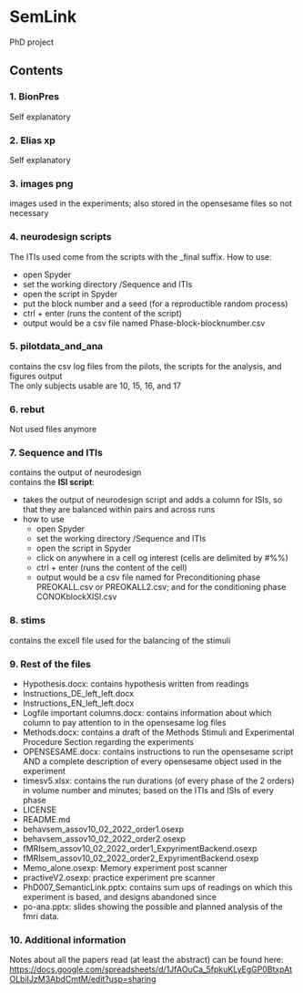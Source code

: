 # SemLink
PhD project
## Contents
### 1. BionPres
Self explanatory
### 2. Elias xp
Self explanatory
### 3. images png
images used in the experiments; also stored in the opensesame files so not necessary
### 4. neurodesign scripts
The ITIs used come from the scripts with the _final suffix.
How to use:
- open Spyder
- set the working directory /Sequence and ITIs
- open the script in Spyder
- put the block number and a seed (for a reproductible random process)
- ctrl + enter (runs the content of the script)
- output would be a csv file named Phase-block-blocknumber.csv
### 5. pilotdata_and_ana
contains the csv log files from the pilots, the scripts for the analysis, and figures output\
The only subjects usable are 10, 15, 16, and 17
### 6. rebut
Not used files anymore
### 7. Sequence and ITIs
contains the output of neurodesign\
contains the **ISI script**:
- takes the output of neurodesign script and adds a column for ISIs, so that they are balanced within pairs and across runs
- how to use
  - open Spyder
  - set the working directory /Sequence and ITIs
  - open the script in Spyder
  - click on anywhere in a cell og interest (cells are delimited by #%%)
  - ctrl + enter (runs the content of the cell)
  - output would be a csv file named for Preconditioning phase PREOKALL.csv or PREOKALL2.csv; and for the conditioning phase CONOKblockXISI.csv
### 8. stims
contains the excell file used for the balancing of the stimuli
### 9. Rest of the files
- Hypothesis.docx: contains hypothesis written from readings
- Instructions_DE_left_left.docx
- Instructions_EN_left_left.docx
- Logfile important columns.docx: contains information about which column to pay attention to in the opensesame log files
- Methods.docx: contains a draft of the Methods Stimuli and Experimental Procedure Section regarding the experiments
- OPENSESAME.docx: contains instructions to run the opensesame script AND a complete description of every opensesame object used in the experiment
- timesv5.xlsx: contains the run durations (of every phase of the 2 orders) in volume number and minutes; based on the ITIs and ISIs of every phase
- LICENSE
- README.md
- behavsem_assov10_02_2022_order1.osexp
- behavsem_assov10_02_2022_order2.osexp
- fMRIsem_assov10_02_2022_order1_ExpyrimentBackend.osexp
- fMRIsem_assov10_02_2022_order2_ExpyrimentBackend.osexp
- Memo_alone.osexp: Memory experiment post scanner
- practiveV2.osexp: practice experiment pre scanner
- PhD007_SemanticLink.pptx: contains sum ups of readings on which this experiment is based, and designs abandoned since
- po-ana.pptx: slides showing the possible and planned analysis of the fmri data.
### 10. Additional information
Notes about all the papers read (at least the abstract) can be found here: https://docs.google.com/spreadsheets/d/1JfAOuCa_5fpkuKLyEgGP0BtxpAtOLbiIJzM3AbdCmtM/edit?usp=sharing
